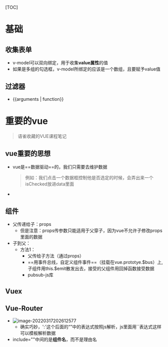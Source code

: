 

[TOC]

# 基础

## 收集表单

- v-model可以双向绑定，用于收集**value属性**的值
- 如果是多组的勾选框，v-model所绑定的应该是一个数组，且要赋予value值



## 过滤器

- {{arguments | function}}



# 重要的vue

>语雀收藏的VUE课程笔记



## vue重要的思想

- vue是==数据驱动==的，我们只需要去维护数据

  > 例如：我们点击一个数据框控制他是否选定的时候，会弄出来一个isChecked放进data里面

- 

## 组件

- 父传递给子：props
  - 但是注意：props传参数只能适用于父穿子，因为vue不允许子修改props里面的数据
- 子到父：
  - 方法1：
    - 父传给子方法（通过props）
    - ==用事件总线，自定义组件事件==（挂载在vue.prototye.\$bus）上,子组件用this.\$emit散发出去，接受的父组件用回掉函数接受数据
    - pubsub-js库



## Vuex



## Vue-Router

- ![image-20220317202612577](https://s2.loli.net/2022/03/17/XAG1JbFKCRwHUSf.png)
  - 确实巧妙，':'这个后面的“”中的表达式按照js解析，js里面用``表达式这样可以模板解析数据
- include=""中间的是**组件名**，而不是理由名

